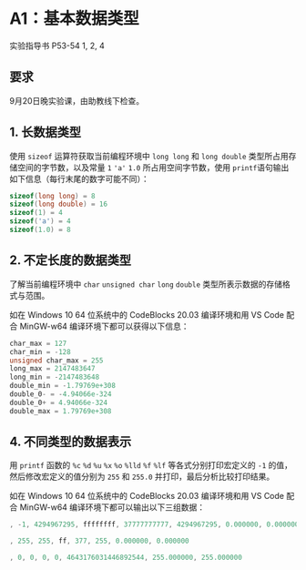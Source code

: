 # A1：基本数据类型

实验指导书 P53-54 1, 2, 4

## 要求

9月20日晚实验课，由助教线下检查。

## 1. 长数据类型

使用 `sizeof` 运算符获取当前编程环境中 `long long` 和 `long double` 类型所占用存储空间的字节数，以及常量 `1` `'a'` `1.0` 所占用空间字节数，使用 `printf`语句输出如下信息（每行末尾的数字可能不同）：

```c
sizeof(long long) = 8
sizeof(long double) = 16
sizeof(1) = 4
sizeof('a') = 4
sizeof(1.0) = 8
```

## 2. 不定长度的数据类型

了解当前编程环境中 `char` `unsigned char` `long` `double` 类型所表示数据的存储格式与范围。

如在 Windows 10 64 位系统中的 CodeBlocks 20.03 编译环境和用 VS Code 配合 MinGW-w64 编译环境下都可以获得以下信息：

```c
char_max = 127
char_min = -128
unsigned char_max = 255
long_max = 2147483647
long_min = -2147483648
double_min = -1.79769e+308
double_0- = -4.94066e-324
double_0+ = 4.94066e-324
double_max = 1.79769e+308
```

## 4. 不同类型的数据表示

用 `printf` 函数的 `%c` `%d` `%u` `%x` `%o` `%lld` `%f` `%lf` 等各式分别打印宏定义的 `-1` 的值，然后修改宏定义的值分别为 `255` 和 `255.0` 并打印，最后分析比较打印结果。

如在 Windows 10 64 位系统中的 CodeBlocks 20.03 编译环境和用 VS Code 配合 MinGW-w64 编译环境下都可以输出以下三组数据：

```c
, -1, 4294967295, ffffffff, 37777777777, 4294967295, 0.000000, 0.000000
```

```c
, 255, 255, ff, 377, 255, 0.000000, 0.000000
```

```c
, 0, 0, 0, 0, 4643176031446892544, 255.000000, 255.000000
```